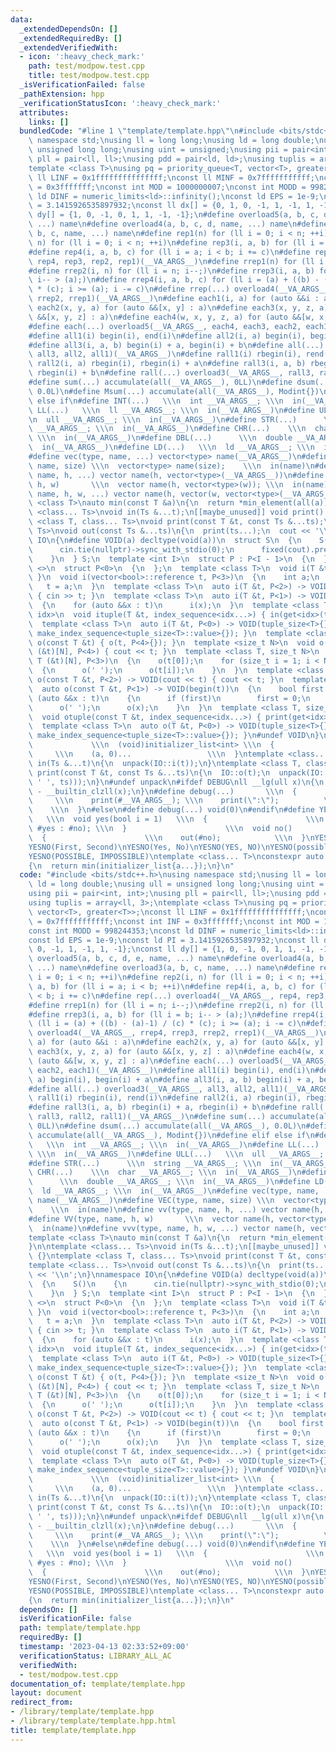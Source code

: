 ```yaml
---
data:
  _extendedDependsOn: []
  _extendedRequiredBy: []
  _extendedVerifiedWith:
  - icon: ':heavy_check_mark:'
    path: test/modpow.test.cpp
    title: test/modpow.test.cpp
  _isVerificationFailed: false
  _pathExtension: hpp
  _verificationStatusIcon: ':heavy_check_mark:'
  attributes:
    links: []
  bundledCode: "#line 1 \"template/template.hpp\"\n#include <bits/stdc++.h>\nusing\
    \ namespace std;\nusing ll = long long;\nusing ld = long double;\nusing ull =\
    \ unsigned long long;\nusing uint = unsigned;\nusing pii = pair<int, int>;\nusing\
    \ pll = pair<ll, ll>;\nusing pdd = pair<ld, ld>;\nusing tuplis = array<ll, 3>;\n\
    template <class T>\nusing pq = priority_queue<T, vector<T>, greater<T>>;\nconst\
    \ ll LINF = 0x1fffffffffffffff;\nconst ll MINF = 0x7fffffffffff;\nconst int INF\
    \ = 0x3fffffff;\nconst int MOD = 1000000007;\nconst int MODD = 998244353;\nconst\
    \ ld DINF = numeric_limits<ld>::infinity();\nconst ld EPS = 1e-9;\nconst ld PI\
    \ = 3.1415926535897932;\nconst ll dx[] = {0, 1, 0, -1, 1, -1, 1, -1};\nconst ll\
    \ dy[] = {1, 0, -1, 0, 1, 1, -1, -1};\n#define overload5(a, b, c, d, e, name,\
    \ ...) name\n#define overload4(a, b, c, d, name, ...) name\n#define overload3(a,\
    \ b, c, name, ...) name\n#define rep1(n) for (ll i = 0; i < n; ++i)\n#define rep2(i,\
    \ n) for (ll i = 0; i < n; ++i)\n#define rep3(i, a, b) for (ll i = a; i < b; ++i)\n\
    #define rep4(i, a, b, c) for (ll i = a; i < b; i += c)\n#define rep(...) overload4(__VA_ARGS__,\
    \ rep4, rep3, rep2, rep1)(__VA_ARGS__)\n#define rrep1(n) for (ll i = n; i--;)\n\
    #define rrep2(i, n) for (ll i = n; i--;)\n#define rrep3(i, a, b) for (ll i = b;\
    \ i-- > (a);)\n#define rrep4(i, a, b, c) for (ll i = (a) + ((b) - (a)-1) / (c)\
    \ * (c); i >= (a); i -= c)\n#define rrep(...) overload4(__VA_ARGS__, rrep4, rrep3,\
    \ rrep2, rrep1)(__VA_ARGS__)\n#define each1(i, a) for (auto &&i : a)\n#define\
    \ each2(x, y, a) for (auto &&[x, y] : a)\n#define each3(x, y, z, a) for (auto\
    \ &&[x, y, z] : a)\n#define each4(w, x, y, z, a) for (auto &&[w, x, y, z] : a)\n\
    #define each(...) overload5(__VA_ARGS__, each4, each3, each2, each1)(__VA_ARGS__)\n\
    #define all1(i) begin(i), end(i)\n#define all2(i, a) begin(i), begin(i) + a\n\
    #define all3(i, a, b) begin(i) + a, begin(i) + b\n#define all(...) overload3(__VA_ARGS__,\
    \ all3, all2, all1)(__VA_ARGS__)\n#define rall1(i) rbegin(i), rend(i)\n#define\
    \ rall2(i, a) rbegin(i), rbegin(i) + a\n#define rall3(i, a, b) rbegin(i) + a,\
    \ rbegin(i) + b\n#define rall(...) overload3(__VA_ARGS__, rall3, rall2, rall1)(__VA_ARGS__)\n\
    #define sum(...) accumulate(all(__VA_ARGS__), 0LL)\n#define dsum(...) accumulate(all(__VA_ARGS__),\
    \ 0.0L)\n#define Msum(...) accumulate(all(__VA_ARGS__), Modint{})\n#define elif\
    \ else if\n#define INT(...)   \\\n  int __VA_ARGS__; \\\n  in(__VA_ARGS__)\n#define\
    \ LL(...)   \\\n  ll __VA_ARGS__; \\\n  in(__VA_ARGS__)\n#define ULL(...)   \\\
    \n  ull __VA_ARGS__; \\\n  in(__VA_ARGS__)\n#define STR(...)      \\\n  string\
    \ __VA_ARGS__; \\\n  in(__VA_ARGS__)\n#define CHR(...)    \\\n  char __VA_ARGS__;\
    \ \\\n  in(__VA_ARGS__)\n#define DBL(...)      \\\n  double __VA_ARGS__; \\\n\
    \  in(__VA_ARGS__)\n#define LD(...)   \\\n  ld __VA_ARGS__; \\\n  in(__VA_ARGS__)\n\
    #define vec(type, name, ...) vector<type> name(__VA_ARGS__)\n#define VEC(type,\
    \ name, size) \\\n  vector<type> name(size);    \\\n  in(name)\n#define vv(type,\
    \ name, h, ...) vector name(h, vector<type>(__VA_ARGS__))\n#define VV(type, name,\
    \ h, w)       \\\n  vector name(h, vector<type>(w)); \\\n  in(name)\n#define vvv(type,\
    \ name, h, w, ...) vector name(h, vector(w, vector<type>(__VA_ARGS__)))\ntemplate\
    \ <class T>\nauto min(const T &a)\n{\n  return *min_element(all(a));\n}\n\ntemplate\
    \ <class... Ts>\nvoid in(Ts &...t);\n[[maybe_unused]] void print() {}\ntemplate\
    \ <class T, class... Ts>\nvoid print(const T &t, const Ts &...ts);\ntemplate <class...\
    \ Ts>\nvoid out(const Ts &...ts)\n{\n  print(ts...);\n  cout << '\\n';\n}\nnamespace\
    \ IO\n{\n#define VOID(a) decltype(void(a))\n  struct S\n  {\n    S()\n    {\n\
    \      cin.tie(nullptr)->sync_with_stdio(0);\n      fixed(cout).precision(12);\n\
    \    }\n  } S;\n  template <int I>\n  struct P : P<I - 1>\n  {\n  };\n  template\
    \ <>\n  struct P<0>\n  {\n  };\n  template <class T>\n  void i(T &t) { i(t, P<3>{});\
    \ }\n  void i(vector<bool>::reference t, P<3>)\n  {\n    int a;\n    i(a);\n \
    \   t = a;\n  }\n  template <class T>\n  auto i(T &t, P<2>) -> VOID(cin >> t)\
    \ { cin >> t; }\n  template <class T>\n  auto i(T &t, P<1>) -> VOID(begin(t))\n\
    \  {\n    for (auto &&x : t)\n      i(x);\n  }\n  template <class T, size_t...\
    \ idx>\n  void ituple(T &t, index_sequence<idx...>) { in(get<idx>(t)...); }\n\
    \  template <class T>\n  auto i(T &t, P<0>) -> VOID(tuple_size<T>{}) { ituple(t,\
    \ make_index_sequence<tuple_size<T>::value>{}); }\n  template <class T>\n  void\
    \ o(const T &t) { o(t, P<4>{}); }\n  template <size_t N>\n  void o(const char\
    \ (&t)[N], P<4>) { cout << t; }\n  template <class T, size_t N>\n  void o(const\
    \ T (&t)[N], P<3>)\n  {\n    o(t[0]);\n    for (size_t i = 1; i < N; i++)\n  \
    \  {\n      o(' ');\n      o(t[i]);\n    }\n  }\n  template <class T>\n  auto\
    \ o(const T &t, P<2>) -> VOID(cout << t) { cout << t; }\n  template <class T>\n\
    \  auto o(const T &t, P<1>) -> VOID(begin(t))\n  {\n    bool first = 1;\n    for\
    \ (auto &&x : t)\n    {\n      if (first)\n        first = 0;\n      else\n  \
    \      o(' ');\n      o(x);\n    }\n  }\n  template <class T, size_t... idx>\n\
    \  void otuple(const T &t, index_sequence<idx...>) { print(get<idx>(t)...); }\n\
    \  template <class T>\n  auto o(T &t, P<0>) -> VOID(tuple_size<T>{}) { otuple(t,\
    \ make_index_sequence<tuple_size<T>::value>{}); }\n#undef VOID\n}\n#define unpack(a)\
    \             \\\n  (void)initializer_list<int> \\\n  {                      \
    \     \\\n    (a, 0)...                 \\\n  }\ntemplate <class... Ts>\nvoid\
    \ in(Ts &...t)\n{\n  unpack(IO::i(t));\n}\ntemplate <class T, class... Ts>\nvoid\
    \ print(const T &t, const Ts &...ts)\n{\n  IO::o(t);\n  unpack(IO::o((cout <<\
    \ ' ', ts)));\n}\n#undef unpack\n#ifdef DEBUG\nll __lg(ull x)\n{\n  return 63\
    \ - __builtin_clzll(x);\n}\n#define debug(...)       \\\n  {                 \
    \     \\\n    print(#__VA_ARGS__); \\\n    print(\":\");          \\\n    out(__VA_ARGS__);\
    \    \\\n  }\n#else\n#define debug(...) void(0)\n#endif\n#define YESNO(yes, no)\
    \   \\\n  void yes(bool i = 1)   \\\n  {                      \\\n    out(i ?\
    \ #yes : #no); \\\n  }                      \\\n  void no()              \\\n\
    \  {                      \\\n    out(#no);            \\\n  }\nYESNO(first, second)\n\
    YESNO(First, Second)\nYESNO(Yes, No)\nYESNO(YES, NO)\nYESNO(possible, impossible)\n\
    YESNO(POSSIBLE, IMPOSSIBLE)\ntemplate <class... T>\nconstexpr auto min(T... a)\n\
    {\n  return min(initializer_list{a...});\n}\n"
  code: "#include <bits/stdc++.h>\nusing namespace std;\nusing ll = long long;\nusing\
    \ ld = long double;\nusing ull = unsigned long long;\nusing uint = unsigned;\n\
    using pii = pair<int, int>;\nusing pll = pair<ll, ll>;\nusing pdd = pair<ld, ld>;\n\
    using tuplis = array<ll, 3>;\ntemplate <class T>\nusing pq = priority_queue<T,\
    \ vector<T>, greater<T>>;\nconst ll LINF = 0x1fffffffffffffff;\nconst ll MINF\
    \ = 0x7fffffffffff;\nconst int INF = 0x3fffffff;\nconst int MOD = 1000000007;\n\
    const int MODD = 998244353;\nconst ld DINF = numeric_limits<ld>::infinity();\n\
    const ld EPS = 1e-9;\nconst ld PI = 3.1415926535897932;\nconst ll dx[] = {0, 1,\
    \ 0, -1, 1, -1, 1, -1};\nconst ll dy[] = {1, 0, -1, 0, 1, 1, -1, -1};\n#define\
    \ overload5(a, b, c, d, e, name, ...) name\n#define overload4(a, b, c, d, name,\
    \ ...) name\n#define overload3(a, b, c, name, ...) name\n#define rep1(n) for (ll\
    \ i = 0; i < n; ++i)\n#define rep2(i, n) for (ll i = 0; i < n; ++i)\n#define rep3(i,\
    \ a, b) for (ll i = a; i < b; ++i)\n#define rep4(i, a, b, c) for (ll i = a; i\
    \ < b; i += c)\n#define rep(...) overload4(__VA_ARGS__, rep4, rep3, rep2, rep1)(__VA_ARGS__)\n\
    #define rrep1(n) for (ll i = n; i--;)\n#define rrep2(i, n) for (ll i = n; i--;)\n\
    #define rrep3(i, a, b) for (ll i = b; i-- > (a);)\n#define rrep4(i, a, b, c) for\
    \ (ll i = (a) + ((b) - (a)-1) / (c) * (c); i >= (a); i -= c)\n#define rrep(...)\
    \ overload4(__VA_ARGS__, rrep4, rrep3, rrep2, rrep1)(__VA_ARGS__)\n#define each1(i,\
    \ a) for (auto &&i : a)\n#define each2(x, y, a) for (auto &&[x, y] : a)\n#define\
    \ each3(x, y, z, a) for (auto &&[x, y, z] : a)\n#define each4(w, x, y, z, a) for\
    \ (auto &&[w, x, y, z] : a)\n#define each(...) overload5(__VA_ARGS__, each4, each3,\
    \ each2, each1)(__VA_ARGS__)\n#define all1(i) begin(i), end(i)\n#define all2(i,\
    \ a) begin(i), begin(i) + a\n#define all3(i, a, b) begin(i) + a, begin(i) + b\n\
    #define all(...) overload3(__VA_ARGS__, all3, all2, all1)(__VA_ARGS__)\n#define\
    \ rall1(i) rbegin(i), rend(i)\n#define rall2(i, a) rbegin(i), rbegin(i) + a\n\
    #define rall3(i, a, b) rbegin(i) + a, rbegin(i) + b\n#define rall(...) overload3(__VA_ARGS__,\
    \ rall3, rall2, rall1)(__VA_ARGS__)\n#define sum(...) accumulate(all(__VA_ARGS__),\
    \ 0LL)\n#define dsum(...) accumulate(all(__VA_ARGS__), 0.0L)\n#define Msum(...)\
    \ accumulate(all(__VA_ARGS__), Modint{})\n#define elif else if\n#define INT(...)\
    \   \\\n  int __VA_ARGS__; \\\n  in(__VA_ARGS__)\n#define LL(...)   \\\n  ll __VA_ARGS__;\
    \ \\\n  in(__VA_ARGS__)\n#define ULL(...)   \\\n  ull __VA_ARGS__; \\\n  in(__VA_ARGS__)\n\
    #define STR(...)      \\\n  string __VA_ARGS__; \\\n  in(__VA_ARGS__)\n#define\
    \ CHR(...)    \\\n  char __VA_ARGS__; \\\n  in(__VA_ARGS__)\n#define DBL(...)\
    \      \\\n  double __VA_ARGS__; \\\n  in(__VA_ARGS__)\n#define LD(...)   \\\n\
    \  ld __VA_ARGS__; \\\n  in(__VA_ARGS__)\n#define vec(type, name, ...) vector<type>\
    \ name(__VA_ARGS__)\n#define VEC(type, name, size) \\\n  vector<type> name(size);\
    \    \\\n  in(name)\n#define vv(type, name, h, ...) vector name(h, vector<type>(__VA_ARGS__))\n\
    #define VV(type, name, h, w)       \\\n  vector name(h, vector<type>(w)); \\\n\
    \  in(name)\n#define vvv(type, name, h, w, ...) vector name(h, vector(w, vector<type>(__VA_ARGS__)))\n\
    template <class T>\nauto min(const T &a)\n{\n  return *min_element(all(a));\n\
    }\n\ntemplate <class... Ts>\nvoid in(Ts &...t);\n[[maybe_unused]] void print()\
    \ {}\ntemplate <class T, class... Ts>\nvoid print(const T &t, const Ts &...ts);\n\
    template <class... Ts>\nvoid out(const Ts &...ts)\n{\n  print(ts...);\n  cout\
    \ << '\\n';\n}\nnamespace IO\n{\n#define VOID(a) decltype(void(a))\n  struct S\n\
    \  {\n    S()\n    {\n      cin.tie(nullptr)->sync_with_stdio(0);\n      fixed(cout).precision(12);\n\
    \    }\n  } S;\n  template <int I>\n  struct P : P<I - 1>\n  {\n  };\n  template\
    \ <>\n  struct P<0>\n  {\n  };\n  template <class T>\n  void i(T &t) { i(t, P<3>{});\
    \ }\n  void i(vector<bool>::reference t, P<3>)\n  {\n    int a;\n    i(a);\n \
    \   t = a;\n  }\n  template <class T>\n  auto i(T &t, P<2>) -> VOID(cin >> t)\
    \ { cin >> t; }\n  template <class T>\n  auto i(T &t, P<1>) -> VOID(begin(t))\n\
    \  {\n    for (auto &&x : t)\n      i(x);\n  }\n  template <class T, size_t...\
    \ idx>\n  void ituple(T &t, index_sequence<idx...>) { in(get<idx>(t)...); }\n\
    \  template <class T>\n  auto i(T &t, P<0>) -> VOID(tuple_size<T>{}) { ituple(t,\
    \ make_index_sequence<tuple_size<T>::value>{}); }\n  template <class T>\n  void\
    \ o(const T &t) { o(t, P<4>{}); }\n  template <size_t N>\n  void o(const char\
    \ (&t)[N], P<4>) { cout << t; }\n  template <class T, size_t N>\n  void o(const\
    \ T (&t)[N], P<3>)\n  {\n    o(t[0]);\n    for (size_t i = 1; i < N; i++)\n  \
    \  {\n      o(' ');\n      o(t[i]);\n    }\n  }\n  template <class T>\n  auto\
    \ o(const T &t, P<2>) -> VOID(cout << t) { cout << t; }\n  template <class T>\n\
    \  auto o(const T &t, P<1>) -> VOID(begin(t))\n  {\n    bool first = 1;\n    for\
    \ (auto &&x : t)\n    {\n      if (first)\n        first = 0;\n      else\n  \
    \      o(' ');\n      o(x);\n    }\n  }\n  template <class T, size_t... idx>\n\
    \  void otuple(const T &t, index_sequence<idx...>) { print(get<idx>(t)...); }\n\
    \  template <class T>\n  auto o(T &t, P<0>) -> VOID(tuple_size<T>{}) { otuple(t,\
    \ make_index_sequence<tuple_size<T>::value>{}); }\n#undef VOID\n}\n#define unpack(a)\
    \             \\\n  (void)initializer_list<int> \\\n  {                      \
    \     \\\n    (a, 0)...                 \\\n  }\ntemplate <class... Ts>\nvoid\
    \ in(Ts &...t)\n{\n  unpack(IO::i(t));\n}\ntemplate <class T, class... Ts>\nvoid\
    \ print(const T &t, const Ts &...ts)\n{\n  IO::o(t);\n  unpack(IO::o((cout <<\
    \ ' ', ts)));\n}\n#undef unpack\n#ifdef DEBUG\nll __lg(ull x)\n{\n  return 63\
    \ - __builtin_clzll(x);\n}\n#define debug(...)       \\\n  {                 \
    \     \\\n    print(#__VA_ARGS__); \\\n    print(\":\");          \\\n    out(__VA_ARGS__);\
    \    \\\n  }\n#else\n#define debug(...) void(0)\n#endif\n#define YESNO(yes, no)\
    \   \\\n  void yes(bool i = 1)   \\\n  {                      \\\n    out(i ?\
    \ #yes : #no); \\\n  }                      \\\n  void no()              \\\n\
    \  {                      \\\n    out(#no);            \\\n  }\nYESNO(first, second)\n\
    YESNO(First, Second)\nYESNO(Yes, No)\nYESNO(YES, NO)\nYESNO(possible, impossible)\n\
    YESNO(POSSIBLE, IMPOSSIBLE)\ntemplate <class... T>\nconstexpr auto min(T... a)\n\
    {\n  return min(initializer_list{a...});\n}\n"
  dependsOn: []
  isVerificationFile: false
  path: template/template.hpp
  requiredBy: []
  timestamp: '2023-04-13 02:33:52+09:00'
  verificationStatus: LIBRARY_ALL_AC
  verifiedWith:
  - test/modpow.test.cpp
documentation_of: template/template.hpp
layout: document
redirect_from:
- /library/template/template.hpp
- /library/template/template.hpp.html
title: template/template.hpp
---
```

